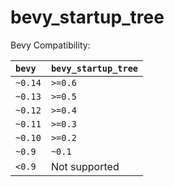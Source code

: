 # bevy_startup_tree

Bevy Compatibility:

`bevy` | `bevy_startup_tree`
:--- | :---
`~0.14` | `>=0.6`
`~0.13` | `>=0.5`
`~0.12` | `>=0.4`
`~0.11` | `>=0.3`
`~0.10` | `>=0.2`
`~0.9` | `~0.1`
`<0.9` | Not supported
